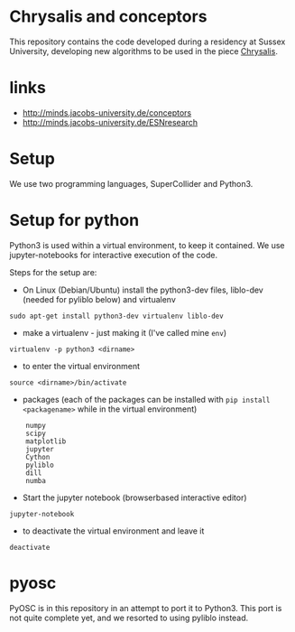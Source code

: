 # Chrysalis and conceptors

This repository contains the code developed during a residency at Sussex University, developing new algorithms to be used in the piece [Chrysalis](https://marijebaalman.eu/chrysalis).

# links

* http://minds.jacobs-university.de/conceptors
* http://minds.jacobs-university.de/ESNresearch

# Setup

We use two programming languages, SuperCollider and Python3.

# Setup for python

Python3 is used within a virtual environment, to keep it contained. We use jupyter-notebooks for interactive execution of the code.

Steps for the setup are:

* On Linux (Debian/Ubuntu) install the python3-dev files, liblo-dev (needed for pyliblo below) and virtualenv

```
sudo apt-get install python3-dev virtualenv liblo-dev
```

* make a virtualenv - just making it (I've called mine `env`)

```
virtualenv -p python3 <dirname>
```

* to enter the virtual environment

```
source <dirname>/bin/activate
```

* packages (each of the packages can be installed with `pip install <packagename>` while in the virtual environment)

```
    numpy
    scipy
    matplotlib
    jupyter
    Cython
    pyliblo
    dill
    numba
```

* Start the jupyter notebook (browserbased interactive editor)

```
jupyter-notebook
```


* to deactivate the virtual environment and leave it

```
deactivate
```

# pyosc

PyOSC is in this repository in an attempt to port it to Python3. This port is not quite complete yet, and we resorted to using pyliblo instead.
